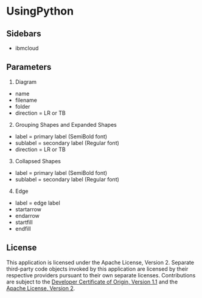 # UsingPython

## Sidebars

- ibmcloud

## Parameters

1. Diagram
- name
- filename
- folder
- direction = LR or TB
2. Grouping Shapes and Expanded Shapes
- label = primary label (SemiBold font)
- sublabel = secondary label (Regular font)
- direction = LR or TB
3. Collapsed Shapes
- label = primary label (SemiBold font)
- sublabel = secondary label (Regular font)
4. Edge
- label = edge label
- startarrow
- endarrow
- startfill
- endfill

## License

This application is licensed under the Apache License, Version 2.  Separate third-party code objects invoked by this application are licensed by their respective providers pursuant to their own separate licenses.  Contributions are subject to the [Developer Certificate of Origin, Version 1.1](https://developercertificate.org/) and the [Apache License, Version 2](https://www.apache.org/licenses/LICENSE-2.0.txt).
